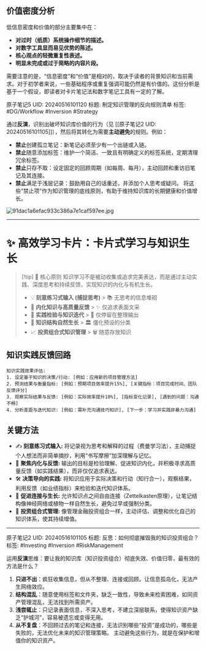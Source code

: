 ## 价值密度分析

低信息密度和价值的部分主要集中在：
*   **对过时（纸质）系统操作细节的描述。**
*   **对数字工具显而易见优势的陈述。**
*   **核心观点的轻微重复性表述。**
*   **明显未完成或过于简略的内容片段。**

需要注意的是，“信息密度”和“价值”是相对的，取决于读者的背景知识和当前需求。对于初学者来说，一些基础程序或重复强调可能仍然是有价值的。这份分析是基于一个假设，即读者对卡片笔记法和数字笔记工具有一定的了解。


原子笔记5
UID: 20240516101120
标题: 制定知识管理的反向规则清单
标签: #DG/Workflow #Inversion #Strategy

通过**反演**，识别出破坏知识库价值的行为（见 [[原子笔记2 UID: 20240516101105]]），然后将其转化为需要**主动避免**的规则。例如：
*   **禁止**创建孤立笔记：新笔记必须至少有一个出链或入链。
*   **禁止**随意添加标签：维护一个简洁、一致且有明确定义的标签系统，定期清理冗余标签。
*   **禁止**只存不取：设定固定的回顾周期（如每周、每月），主动回顾和重访旧笔记及其连接。
*   **禁止**满足于浅层记录：鼓励用自己的话重述，并添加个人思考或疑问。
将这些“禁止项”作为知识管理的底线原则，有助于维持知识库的长期健康和价值增长。

![91dac1a6efac933c386a7e1caf597ee.jpg](https://cdn.jsdelivr.net/gh/duanbiao2000/BlogGallery@main/picture/91dac1a6efac933c386a7e1caf597ee.jpg)

---

 


# ✨ 高效学习卡片：卡片式学习与知识生长

> [!tip] 🌱 核心原则
> 知识学习不是被动收集或追求完美表达，而是通过主动实践、深度思考和持续反馈，实现知识的内化与有机生长。
> *   💡 **刻意练习式输入 (捕捉思考)** > 📚 无思考的信息堆砌
> *   🎯 **内化知识与高质量反馈** > ✨ 仅追求表面文采
> *   🚀 **实践检验与知识迭代** > 📝 仅停留在整理输出
> *   🌳 **知识结构自然生长** > 🏛️ 僵化预设的分类
> *   📈 **投资组合式知识管理** > 🗑️ 随意存放知识

## 知识实践反馈回路

```plaintext
知识实践效果评估:
1. 设定基于知识的决策/行动: [例如：应用新的项目管理方法]
2. 预测结果与衡量指标: [例如：预期项目效率提升15%], [关键指标：项目完成时间、团队反馈评分]
3. 观察实际结果与反馈: [例如：实际效率提升10%], [指标变化记录], [遇到的问题：沟通不畅]
4. 分析差距与迭代知识: [例如：需补充沟通技巧知识], [下一步：学习并实践非暴力沟通]
```

## 关键方法

*   ✍️ **刻意练习式输入:** 将记录视为思考和解释的过程（费曼学习法），主动捕捉个人想法而非简单摘抄，利用“书写摩擦”加深理解与记忆。
*   🧠 **聚焦内化与反馈:** 输出的目标是检验理解、促进知识内化，并积极寻求高质量反馈（如实践结果），而非仅仅追求表达。
*   🛠️ **决策导向的实践:** 将知识应用于实际决策和行动（知行合一），观察结果，利用反馈（如业绩指标）来检验和迭代知识体系。
*   🔗 **促进连接与生长:** 允许知识点之间自由连接（Zettelkasten原理），让笔记结构像神经网络或植物一样自然生长，避免过早或强制分类。
*   💼 **投资组合式管理:** 像管理金融投资组合一样，主动评估、调整和优化自己的知识体系，使其持续增值。



---
原子笔记2
UID: 20240516101105
标题: 反思：如何彻底摧毁我的知识投资组合？
标签: #Investing #Inversion #RiskManagement

运用**反演**思维：要让我的知识库（知识投资组合）彻底失效、价值归零，最有效的方法是什么？
1.  **只进不出**：疯狂收集信息，但从不整理、连接或回顾。让信息孤岛化，无法产生网络效应。
2.  **结构混乱**：随意使用标签和文件夹，缺乏一致性，导致未来检索困难，如同资产管理混乱，无法找到所需资产。
3.  **浅尝辄止**：只记录表面信息，不深入思考，不建立深层联系，使得知识资产缺乏“护城河”，容易被遗忘或变得无用。
4.  **从不复盘**：不回顾过去的笔记和连接，无法识别哪些“投资”是成功的，哪些是失败的，无法优化未来的知识管理策略。
主动避免这些行为，就是在保护和增值你的知识资产。
